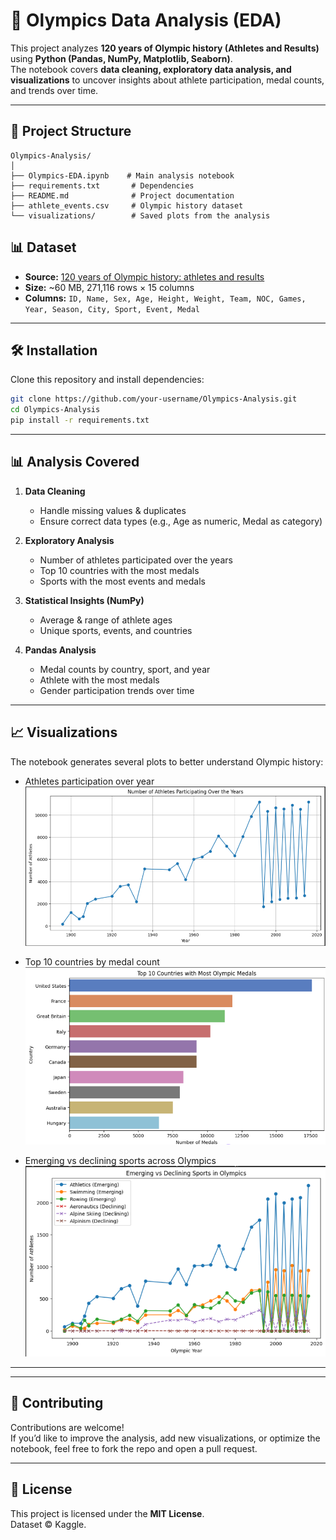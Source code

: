 # 🏅 Olympics Data Analysis (EDA)

This project analyzes **120 years of Olympic history (Athletes and Results)** using **Python (Pandas, NumPy, Matplotlib, Seaborn)**.  
The notebook covers **data cleaning, exploratory data analysis, and visualizations** to uncover insights about athlete participation, medal counts, and trends over time.

---

## 📂 Project Structure

```
Olympics-Analysis/
│
├── Olympics-EDA.ipynb    # Main analysis notebook
├── requirements.txt       # Dependencies
├── README.md              # Project documentation
├── athlete_events.csv     # Olympic history dataset 
└── visualizations/        # Saved plots from the analysis
```
## 📊 Dataset

- **Source:** [120 years of Olympic history: athletes and results](https://www.kaggle.com/datasets/heesoo37/120-years-of-olympic-history-athletes-and-results)  
- **Size:** ~60 MB, 271,116 rows × 15 columns  
- **Columns:** `ID, Name, Sex, Age, Height, Weight, Team, NOC, Games, Year, Season, City, Sport, Event, Medal`


---

## 🛠️ Installation

Clone this repository and install dependencies:

```bash
git clone https://github.com/your-username/Olympics-Analysis.git
cd Olympics-Analysis
pip install -r requirements.txt
```

---

## 📊 Analysis Covered

1. **Data Cleaning**
   - Handle missing values & duplicates  
   - Ensure correct data types (e.g., Age as numeric, Medal as category)

2. **Exploratory Analysis**
   - Number of athletes participated over the years  
   - Top 10 countries with the most medals  
   - Sports with the most events and medals  

3. **Statistical Insights (NumPy)**
   - Average & range of athlete ages  
   - Unique sports, events, and countries  

4. **Pandas Analysis**
   - Medal counts by country, sport, and year  
   - Athlete with the most medals  
   - Gender participation trends over time  

---

## 📈 Visualizations

The notebook generates several plots to better understand Olympic history:

- Athletes participation over year
![Athletes Participation](Visualizations/oly-1.png)

- Top 10 countries by medal count
![Countries with most medals](Visualizations/oly-2.png)   

- Emerging vs declining sports across Olympics
![Emerging vs declining sports](Visualizations/oly-5.png)  


---


---

## 🤝 Contributing

Contributions are welcome!  
If you’d like to improve the analysis, add new visualizations, or optimize the notebook, feel free to fork the repo and open a pull request.

---

## 📜 License

This project is licensed under the **MIT License**.  
Dataset © Kaggle.
